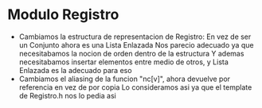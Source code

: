 # Modulo Registro
- Cambiamos la estructura de representacion de Registro:
    En vez de ser un Conjunto ahora es una Lista Enlazada
    Nos parecio adecuado ya que necesitabamos la nocion de orden dentro de la estructura
    Y ademas necesitabamos insertar elementos entre medio de otros, y Lista Enlazada es la adecuado para eso
- Cambiamos el aliasing de la funcion "nc[v]", ahora devuelve por referencia en vez de por copia
    Lo consideramos asi ya que el template de Registro.h nos lo pedia asi